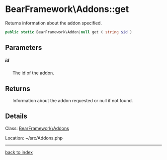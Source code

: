 # BearFramework\Addons::get

Returns information about the addon specified.

```php
public static BearFramework\Addon|null get ( string $id )
```

## Parameters

##### id

&nbsp;&nbsp;&nbsp;&nbsp;&nbsp;&nbsp;The id of the addon.

## Returns

&nbsp;&nbsp;&nbsp;&nbsp;&nbsp;&nbsp;Information about the addon requested or null if not found.

## Details

Class: [BearFramework\Addons](bearframework.addons.class.md)

Location: ~/src/Addons.php

---

[back to index](index.md)

